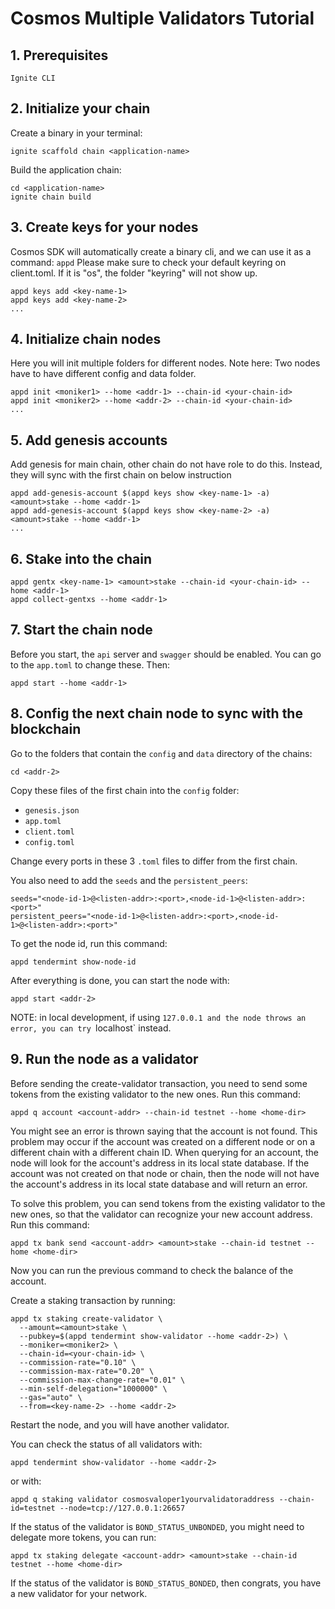 # Cosmos Multiple Validators Tutorial

## 1. Prerequisites

```
Ignite CLI
```

## 2. Initialize your chain

Create a binary in your terminal:

```
ignite scaffold chain <application-name>
```

Build the application chain:

```
cd <application-name>
ignite chain build
```

## 3. Create keys for your nodes

Cosmos SDK will automatically create a binary cli, and we can use it as a command: `appd`
Please make sure to check your default keyring on client.toml. 
If it is "os", the folder "keyring" will not show up.
```
appd keys add <key-name-1>
appd keys add <key-name-2>
...
```

## 4. Initialize chain nodes
Here you will init multiple folders for different nodes.
Note here: Two nodes have to have different config and data folder.
```
appd init <moniker1> --home <addr-1> --chain-id <your-chain-id>
appd init <moniker2> --home <addr-2> --chain-id <your-chain-id>
...
```

## 5. Add genesis accounts
Add genesis for main chain, other chain do not have role to do this.
Instead, they will sync with the first chain on below instruction
```
appd add-genesis-account $(appd keys show <key-name-1> -a) <amount>stake --home <addr-1>
appd add-genesis-account $(appd keys show <key-name-2> -a) <amount>stake --home <addr-1>
...
```

## 6. Stake into the chain

```
appd gentx <key-name-1> <amount>stake --chain-id <your-chain-id> --home <addr-1>
appd collect-gentxs --home <addr-1>
```

## 7. Start the chain node

Before you start, the `api` server and `swagger` should be enabled. You can go to the `app.toml` to change these. Then:

```
appd start --home <addr-1>
```

## 8. Config the next chain node to sync with the blockchain

Go to the folders that contain the `config` and `data` directory of the chains:

```
cd <addr-2>
```

Copy these files of the first chain into the `config` folder:

- `genesis.json`
- `app.toml`
- `client.toml`
- `config.toml`

Change every ports in these 3 `.toml` files to differ from the first chain.

You also need to add the `seeds` and the `persistent_peers`:

```
seeds="<node-id-1>@<listen-addr>:<port>,<node-id-1>@<listen-addr>:<port>"
persistent_peers="<node-id-1>@<listen-addr>:<port>,<node-id-1>@<listen-addr>:<port>"

```

To get the node id, run this command:

```
appd tendermint show-node-id
```

After everything is done, you can start the node with:

```
appd start <addr-2>
```

NOTE: in local development, if using `127.0.0.1 and the node throws an error, you can try `localhost` instead.

## 9. Run the node as a validator

Before sending the create-validator transaction, you need to send some tokens from the existing validator to the new ones. Run this command:

```
appd q account <account-addr> --chain-id testnet --home <home-dir>
```

You might see an error is thrown saying that the account is not found. This problem may occur if the account was created on a different node or on a different chain with a different chain ID. When querying for an account, the node will look for the account's address in its local state database. If the account was not created on that node or chain, then the node will not have the account's address in its local state database and will return an error.

To solve this problem, you can send tokens from the existing validator to the new ones, so that the validator can recognize your new account address. Run this command:

```
appd tx bank send <account-addr> <amount>stake --chain-id testnet --home <home-dir>
```

Now you can run the previous command to check the balance of the account.

Create a staking transaction by running:

```
appd tx staking create-validator \                          
  --amount=<amount>stake \
  --pubkey=$(appd tendermint show-validator --home <addr-2>) \
  --moniker=<moniker2> \
  --chain-id=<your-chain-id> \
  --commission-rate="0.10" \
  --commission-max-rate="0.20" \
  --commission-max-change-rate="0.01" \
  --min-self-delegation="1000000" \
  --gas="auto" \
  --from=<key-name-2> --home <addr-2>
```

Restart the node, and you will have another validator.

You can check the status of all validators with:

```
appd tendermint show-validator --home <addr-2>
```

or with:

```
appd q staking validator cosmosvaloper1yourvalidatoraddress --chain-id=testnet --node=tcp://127.0.0.1:26657
```

If the status of the validator is `BOND_STATUS_UNBONDED`, you might need to delegate more tokens, you can run:

```
appd tx staking delegate <account-addr> <amount>stake --chain-id testnet --home <home-dir>
```

If the status of the validator is `BOND_STATUS_BONDED`, then congrats, you have a new validator for your network.

